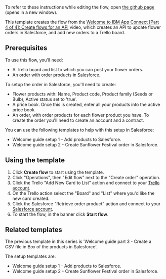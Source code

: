 To refer to these instructions while editing the flow, open [the github page](https://github.com/ot4i/app-connect-templates/blob/master/resources/markdown/Welcome%20guide%20part%204%20-%20Flower%20order%20API_instructions.md) (opens in a new window).

This template creates the flow from the [Welcome to IBM App Connect [Part 4 of 4]: Create flows for an API](https://www.youtube.com/watch?v=RgYAIl5lXt4&list=PL_4RxtD-BL5tKxx9GiR2BH146ZUC21cOp) video, which creates an API to update flower orders in Salesforce, and add new orders to a Trello board.

## Prerequisites

To use this flow, you'll need:
* A Trello board and list to which you can post your flower orders.
* An order with order products in Salesforce.

To setup the order in Salesforce, you'll need to create:
* Flower products with: Name, Product code, Product family (Seeds or Bulb), Active status set to 'true'.
* A price book. Once this is created, enter all your products into the active price book.
* An order, with order products for each flower product you have. To create the order you'll need to create an account and a  contract.

You can use the following templates to help with this setup in Salesforce:
* Welcome guide setup 1 - Add products to Salesforce.
* Welcome guide setup 2 - Create Sunflower Festival order in Salesforce.

## Using the template

1. Click **Create flow** to start using the template.
1. Click "Operations", then "Edit flow" next to the "Create order" operation.
1. Click the Trello "Add New Card to List" action and connect to your [Trello account](https://ibm.biz/aastrello).
1. On the Trello action select the "Board" and "List" where you'd like the new card created.
1. Click the Salesforce "Retrieve order product" action and connect to your [Salesforce account](https://ibm.biz/aassalesforce).
1. To start the flow, in the banner click **Start flow**.

## Related templates

The previous template in this series is 'Welcome guide part 3 - Create a CSV file in Box of the products in Salesforce'.

The setup templates are:
* Welcome guide setup 1 - Add products to Salesforce.
* Welcome guide setup 2 - Create Sunflower Festival order in Salesforce.
